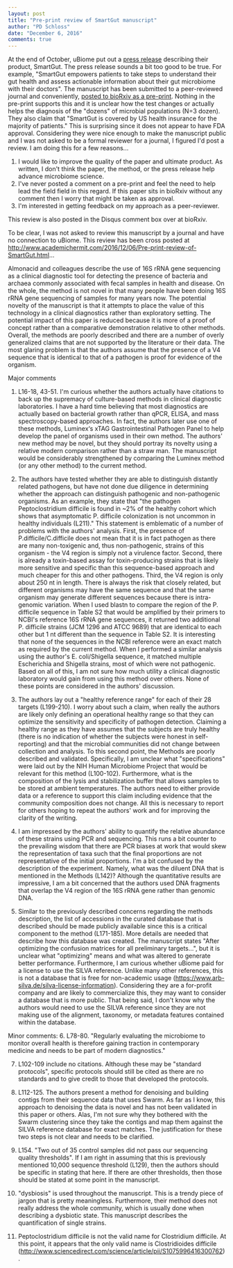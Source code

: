 ```yaml
---
layout: post
title: "Pre-print review of SmartGut manuscript"
author: "PD Schloss"
date: "December 6, 2016"
comments: true
---
```



At the end of October, uBiome put out a [press release](http://www.prweb.com/releases/2016/11/prweb13813224.htm) describing their product, SmartGut. The press release sounds a bit too good to be true. For example, "SmartGut empowers patients to take steps to understand their gut health and assess actionable information about their gut microbiome with their doctors". The manuscript has been submitted to a peer-reviewed journal and conveniently, [posted to bioRxiv as a pre-print](http://biorxiv.org/content/early/2016/10/31/084657). Nothing in the pre-print supports this and it is unclear how the test changes or actually helps the diagnosis of the "dozens" of microbial populations (N=3 dozen). They also claim that "SmartGut is covered by US health insurance for the majority of patients." This is surprising since it does not appear to have FDA approval. Considering they were nice enough to make the manuscript public and I was not asked to be a formal reviewer for a journal, I figured I'd post a review. I am doing this for a few reasons...

1. I would like to improve the quality of the paper and ultimate product. As written, I don't think the paper, the method, or the press release help advance microbiome science.
2. I've never posted a comment on a pre-print and feel the need to help lead the field field in this regard. If this paper sits in bioRxiv without any comment then I worry that might be taken as approval.
3. I'm interested in getting feedback on my approach as a peer-reviewer.


This review is also posted in the Disqus comment box over at bioRxiv.



To be clear, I was not asked to review this manuscript by a journal and have no connection to uBiome. This review has been cross posted at http://www.academichermit.com/2016/12/06/Pre-print-review-of-SmartGut.html...

Almonacid and colleagues describe the use of 16S rRNA gene sequencing as a clinical diagnostic tool for detecting the presence of bacteria and archaea commonly associated with fecal samples in health and disease. On the whole, the method is not novel in that many people have been doing 16S rRNA gene sequencing of samples for many years now. The potential novelty of the manuscript is that it attempts to place the value of this technology in a clinical diagnostics rather than exploratory setting. The potential impact of this paper is reduced because it is more of a proof of concept rather than a comparative demonstration relative to other methods. Overall, the methods are poorly described and there are a number of overly generalized claims that are not supported by the literature or their data. The most glaring problem is that the authors assume that the presence of a V4 sequence that is identical to that of a pathogen is proof for evidence of the organism.

Major comments
1. L16-18, 43-51. I'm curious whether the authors actually have citations to back up the supremacy of culture-based methods in clinical diagnostic laboratories. I have a hard time believing that most diagnostics are actually based on bacterial growth rather than qPCR, ELISA, and mass spectroscopy-based approaches. In fact, the authors later use one of these methods, Luminex‘s xTAG Gastrointestinal Pathogen Panel to help develop the panel of organisms used in their own method. The authors' new method may be novel, but they should portray its novelty using a relative modern comparison rather than a straw man. The manuscript would be considerably strengthened by comparing the Luminex method (or any other method) to the current method.

2. The authors have tested whether they are able to distinguish distantly related pathogens, but have not done due diligence in determining whether the approach can distinguish pathogenic and non-pathogenic organisms. As an example, they state that "the pathogen Peptoclostridium difficile is found in ~2% of the healthy cohort which shows that asymptomatic P. difficile colonization is not uncommon in healthy individuals (L211)." This statement is emblematic of a number of problems with the authors' analysis. First, the presence of P.difficile/C.difficile does not mean that it is in fact pathogen as there are many non-toxigenic and, thus non-pathogenic, strains of this organism - the V4 region is simply not a virulence factor. Second, there is already a toxin-based assay for toxin-producing strains that is likely more sensitive and specific than this sequence-based approach and much cheaper for this and other pathogens. Third, the V4 region is only about 250 nt in length. There is always the risk that closely related, but different organisms may have the same sequence and that the same organism may generate different sequences because there is intra-genomic variation. When I used blastn to compare the region of the P. difficile sequence in Table S2 that would be amplified by their primers to NCBI's reference 16S rRNA gene sequences, it returned two additional P. difficile strains (JCM 1296 and ATCC 9689) that are identical to each other but 1 nt different than the sequence in Table S2. It is interesting that none of the sequences in the NCBI reference were an exact match as required by the current method. When I performed a similar analysis using the author's E. coli/Shigella sequence, it matched multiple Escherichia and Shigella strains, most of which were not pathogenic. Based on all of this, I am not sure how much utility a clinical diagnostic laboratory would gain from using this method over others. None of these points are considered in the authors' discussion.

3. The authors lay out a "healthy reference range" for each of their 28 targets (L199-210). I worry about such a claim, when really the authors are likely only defining an operational healthy range so that they can optimize the sensitivity and specificity of pathogen detection. Claiming a healthy range as they have assumes that the subjects are truly healthy (there is no indication of whether the subjects were honest in self-reporting) and that the microbial communities did not change between collection and analysis. To this second point, the Methods are poorly described and validated. Specifically, I am unclear what "specifications" were laid out by the NIH Human Microbiome Project that would be relevant for this method (L100-102). Furthermore, what is the composition of the lysis and stabilization buffer that allows samples to be stored at ambient temperatures. The authors need to either provide data or a reference to support this claim including evidence that the community composition does not change. All this is necessary to report for others hoping to repeat the authors' work and for improving the clarity of the writing.

4. I am impressed by the authors' ability to quantify the relative abundance of these strains using PCR and sequencing. This runs a bit counter to the prevailing wisdom that there are PCR biases at work that would skew the representation of taxa such that the final proportions are not representative of the initial proportions. I'm a bit confused by the description of the experiment. Namely, what was the diluent DNA that is mentioned in the Methods (L142)? Although the quantitative results are impressive, I am a bit concerned that the authors used DNA fragments that overlap the V4 region of the 16S rRNA gene rather than genomic DNA.

5. Similar to the previously described concerns regarding the methods description, the list of accessions in the curated database that is described should be made publicly available since this is a critical component to the method (L171-185). More details are needed that describe how this database was created. The manuscript states "After optimizing the confusion matrices for all preliminary targets...", but it is unclear what "optimizing" means and what was altered to generate better performance. Furthermore, I am curious whether uBiome paid for a license to use the SILVA reference. Unlike many other references, this is not a database that is free for non-academic usage (https://www.arb-silva.de/silva-license-information). Considering they are a for-profit company and are likely to commercialize this, they may want to consider a database that is more public. That being said, I don't know why the authors would need to use the SILVA reference since they are not making use of the alignment, taxonomy, or metadata features contained within the database.


Minor comments:
6. L78-80. "Regularly evaluating the microbiome to monitor overall health is therefore gaining traction in contemporary medicine and needs to be part of modern diagnostics."

7. L102-109 include no citations. Although these may be "standard protocols", specific protocols should still be cited as there are no standards and to give credit to those that developed the protocols.

8. L112-125. The authors present a method for denoising and building contigs from their sequence data that uses Swarm. As far as I know, this approach to denoising the data is novel and has not been validated in this paper or others. Alas, I'm not sure why they bothered with the Swarm clustering since they take the contigs and map them against the SILVA reference database for exact matches. The justification for these two steps is not clear and needs to be clarified.

9. L154. "Two out of 35 control samples did not pass our sequencing quality thresholds". If I am right in assuming that this is previously mentioned 10,000 sequence threshold (L129), then the authors should be specific in stating that here. If there are other thresholds, then those should be stated at some point in the manuscript.

10. "dysbiosis" is used throughout the manuscript. This is a trendy piece of jargon that is pretty meaningless. Furthermore, their method does not really address the whole community, which is usually done when describing a dysbiotic state. This manuscript describes the quantification of single strains.

11. Peptoclostridium difficile is not the valid name for Clostridium difficile. At this point, it appears that the only valid name is Clostridioides difficile (http://www.sciencedirect.com/science/article/pii/S1075996416300762).
